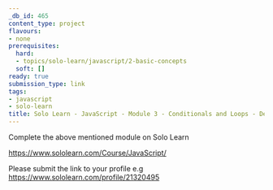```yaml
---
_db_id: 465
content_type: project
flavours:
- none
prerequisites:
  hard:
  - topics/solo-learn/javascript/2-basic-concepts
  soft: []
ready: true
submission_type: link
tags:
- javascript
- solo-learn
title: Solo Learn - JavaScript - Module 3 - Conditionals and Loops - Deprecated
---
```


Complete the above mentioned module on Solo Learn

https://www.sololearn.com/Course/JavaScript/

Please submit the link to your profile e.g https://www.sololearn.com/profile/21320495
